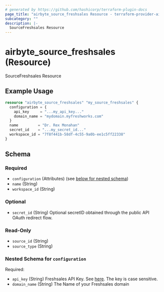 ```yaml
---
# generated by https://github.com/hashicorp/terraform-plugin-docs
page_title: "airbyte_source_freshsales Resource - terraform-provider-airbyte"
subcategory: ""
description: |-
  SourceFreshsales Resource
---
```


# airbyte_source_freshsales (Resource)

SourceFreshsales Resource

## Example Usage

```terraform
resource "airbyte_source_freshsales" "my_source_freshsales" {
  configuration = {
    api_key     = "...my_api_key..."
    domain_name = "mydomain.myfreshworks.com"
  }
  name         = "Dr. Rex Monahan"
  secret_id    = "...my_secret_id..."
  workspace_id = "7f8f441b-58df-4c55-9a0b-ee1c5ff22338"
}
```

<!-- schema generated by tfplugindocs -->
## Schema

### Required

- `configuration` (Attributes) (see [below for nested schema](#nestedatt--configuration))
- `name` (String)
- `workspace_id` (String)

### Optional

- `secret_id` (String) Optional secretID obtained through the public API OAuth redirect flow.

### Read-Only

- `source_id` (String)
- `source_type` (String)

<a id="nestedatt--configuration"></a>
### Nested Schema for `configuration`

Required:

- `api_key` (String) Freshsales API Key. See <a href="https://crmsupport.freshworks.com/support/solutions/articles/50000002503-how-to-find-my-api-key-">here</a>. The key is case sensitive.
- `domain_name` (String) The Name of your Freshsales domain


